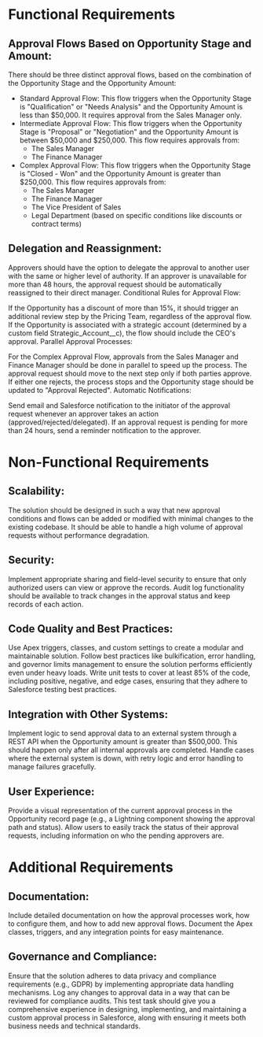 # Functional Requirements

## Approval Flows Based on Opportunity Stage and Amount:

There should be three distinct approval flows, based on the combination of the Opportunity Stage and the Opportunity Amount:
 - Standard Approval Flow: This flow triggers when the Opportunity Stage is "Qualification" or "Needs Analysis" and the Opportunity Amount is less than $50,000. It requires approval from the Sales Manager only.
 - Intermediate Approval Flow: This flow triggers when the Opportunity Stage is "Proposal" or "Negotiation" and the Opportunity Amount is between $50,000 and $250,000. This flow requires approvals from:
    - The Sales Manager
    - The Finance Manager
- Complex Approval Flow: This flow triggers when the Opportunity Stage is "Closed - Won" and the Opportunity Amount is      greater than $250,000. This flow requires approvals from:
    - The Sales Manager
    - The Finance Manager
    - The Vice President of Sales
    - Legal Department (based on specific conditions like discounts or contract terms)

## Delegation and Reassignment:

Approvers should have the option to delegate the approval to another user with the same or higher level of authority.
If an approver is unavailable for more than 48 hours, the approval request should be automatically reassigned to their direct manager.
Conditional Rules for Approval Flow:

If the Opportunity has a discount of more than 15%, it should trigger an additional review step by the Pricing Team, regardless of the approval flow.
If the Opportunity is associated with a strategic account (determined by a custom field Strategic_Account__c), the flow should include the CEO's approval.
Parallel Approval Processes:

For the Complex Approval Flow, approvals from the Sales Manager and Finance Manager should be done in parallel to speed up the process.
The approval request should move to the next step only if both parties approve. If either one rejects, the process stops and the Opportunity stage should be updated to "Approval Rejected".
Automatic Notifications:

Send email and Salesforce notification to the initiator of the approval request whenever an approver takes an action (approved/rejected/delegated).
If an approval request is pending for more than 24 hours, send a reminder notification to the approver.

# Non-Functional Requirements

## Scalability:

The solution should be designed in such a way that new approval conditions and flows can be added or modified with minimal changes to the existing codebase.
It should be able to handle a high volume of approval requests without performance degradation.

## Security:

Implement appropriate sharing and field-level security to ensure that only authorized users can view or approve the records.
Audit log functionality should be available to track changes in the approval status and keep records of each action.

## Code Quality and Best Practices:

Use Apex triggers, classes, and custom settings to create a modular and maintainable solution.
Follow best practices like bulkification, error handling, and governor limits management to ensure the solution performs efficiently even under heavy loads.
Write unit tests to cover at least 85% of the code, including positive, negative, and edge cases, ensuring that they adhere to Salesforce testing best practices.

## Integration with Other Systems:

Implement logic to send approval data to an external system through a REST API when the Opportunity amount is greater than $500,000. This should happen only after all internal approvals are completed.
Handle cases where the external system is down, with retry logic and error handling to manage failures gracefully.

## User Experience:

Provide a visual representation of the current approval process in the Opportunity record page (e.g., a Lightning component showing the approval path and status).
Allow users to easily track the status of their approval requests, including information on who the pending approvers are.

# Additional Requirements

## Documentation:

Include detailed documentation on how the approval processes work, how to configure them, and how to add new approval flows.
Document the Apex classes, triggers, and any integration points for easy maintenance.

## Governance and Compliance:

Ensure that the solution adheres to data privacy and compliance requirements (e.g., GDPR) by implementing appropriate data handling mechanisms.
Log any changes to approval data in a way that can be reviewed for compliance audits.
This test task should give you a comprehensive experience in designing, implementing, and maintaining a custom approval process in Salesforce, along with ensuring it meets both business needs and technical standards.